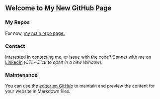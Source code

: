 ## Welcome to My New GitHub Page

### My Repos

For now, [my main repo page:](https://github.com/JamesIgoe)

### Contact

Interested in contacting me, or issue with the code? Connet with me on [LinkedIn](https://www.linkedin.com/in/jamesigoe/) (_CTL+Click to open in a new Window_). 

### Maintenance

You can use the [editor on GitHub](https://github.com/JamesIgoe/james-igoe.net/edit/gh-pages/index.md) to maintain and preview the content for your website in Markdown files.
